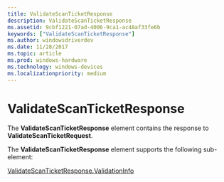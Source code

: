 ```yaml
---
title: ValidateScanTicketResponse
description: ValidateScanTicketResponse
ms.assetid: 9cbf1221-07ad-4006-9ca1-ac48af33fe6b
keywords: ["ValidateScanTicketResponse"]
ms.author: windowsdriverdev
ms.date: 11/28/2017
ms.topic: article
ms.prod: windows-hardware
ms.technology: windows-devices
ms.localizationpriority: medium
---
```


# ValidateScanTicketResponse


The **ValidateScanTicketResponse** element contains the response to **ValidateScanTicketRequest**.

The **ValidateScanTicketResponse** element supports the following sub-element:

[ValidateScanTicketResponse.ValidationInfo](validatescanticketresponse-validationinfo.md)

 

 





